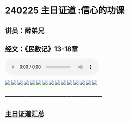 # 240225 主日证道 :信心的功课
## 讲员：薛弟兄
## 经文：《民数记》13-18章

<audio controls src="./240225.mp3"></audio>

![](./01.jpg)
![](./02.jpg)
![](./03.jpg)
![](./04.jpg)
![](./05.jpg)
![](./06.jpg)
![](./07.jpg)
![](./08.jpg)
![](./09.jpg)
![](./10.jpg)
![](./11.jpg)
![](./12.jpg)
![](./13.jpg)
![](./14.jpg)
![](./15.jpg)


### ———————————————————

## [主日证道汇总](https://nccchurch.github.io/Sermons/)


